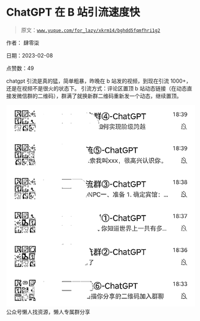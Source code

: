 # ChatGPT 在 B 站引流速度快

> 原文：[`www.yuque.com/for_lazy/xkrm14/bghdd5fqmfhri1g2`](https://www.yuque.com/for_lazy/xkrm14/bghdd5fqmfhri1g2)



作者： 肆零柒



日期：2023-02-08



点赞数：49

<ne-hole id="u28e21a2e" data-lake-id="u28e21a2e">

chatgpt 引流是真的猛，简单粗暴，昨晚在 b 站发的视频，到现在引流 1000+，还是在视频不是很火的状态下。 引流方式：评论区置顶 b 站动态链接（在动态直接发微信群的二维码），群满了就换新群二维码重新发一个动态，继续置顶。



![](img/a2855281f5deac8a62616cab17f29b51.png)  <ne-hole id="u2abc4fbb" data-lake-id="u2abc4fbb"><ne-p id="u51b4a1e7" data-lake-id="u51b4a1e7">公众号懒人找资源，懒人专属群分享

</ne-hole></ne-p></ne-hole>
